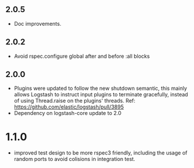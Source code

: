 ## 2.0.5
 - Doc improvements.

## 2.0.2
 - Avoid rspec.configure global after and before :all blocks
## 2.0.0
 - Plugins were updated to follow the new shutdown semantic, this mainly allows Logstash to instruct input plugins to terminate gracefully,
   instead of using Thread.raise on the plugins' threads. Ref: https://github.com/elastic/logstash/pull/3895
 - Dependency on logstash-core update to 2.0

# 1.1.0
  - improved test design to be more rspec3 friendly, including the usage
    of random ports to avoid colisions in integration test.
